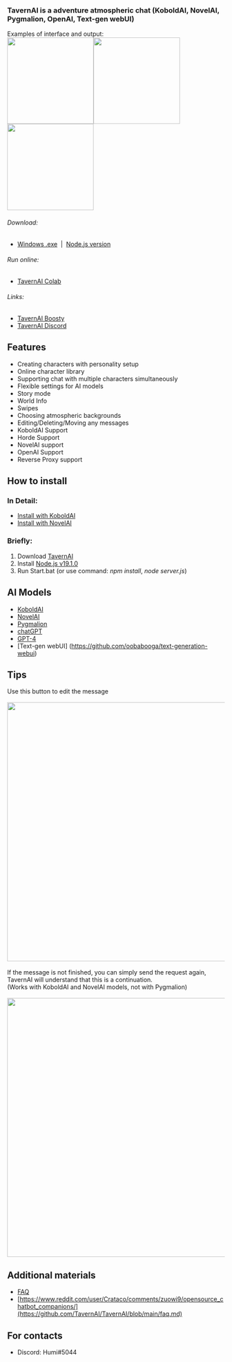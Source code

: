 ### TavernAI is a adventure atmospheric chat (KoboldAI, NovelAI, Pygmalion, OpenAI,  Text-gen webUI)
Examples of interface and output:
<br><img src="readme/1.png" height="200" /><img src="readme/4.png" height="200" /><img src="readme/5.png" height="200" />

###### Download: 
* [Windows .exe](https://sourceforge.net/projects/tavernaimain/files/TavernAI.rar/download)&nbsp;&nbsp;|&nbsp;&nbsp;[Node.js version](https://github.com/TavernAI/TavernAI/archive/refs/heads/main.zip)<br>
###### Run online: 
* [TavernAI Colab](https://colab.research.google.com/github/TavernAI/TavernAI/blob/main/colab/GPU.ipynb)<br>
###### Links: 
* [TavernAI Boosty](https://boosty.to/tavernai)
* [TavernAI Discord](https://discord.gg/zmK2gmr45t)

## Features
* Creating characters with personality setup
* Online character library
* Supporting chat with multiple characters simultaneously
* Flexible settings for AI models
* Story mode
* World Info
* Swipes
* Choosing atmospheric backgrounds
* Editing/Deleting/Moving any messages
* KoboldAI Support
* Horde Support
* NovelAI support
* OpenAI Support
* Reverse Proxy support


## How to install
### In Detail:
* [Install with KoboldAI](https://github.com/TavernAI/TavernAI/wiki/How-to-install)<br>
* [Install with NovelAI](https://github.com/TavernAI/TavernAI/wiki/How-to-install-Novel)<br>
### Briefly:
1. Download [TavernAI](https://github.com/TavernAI/TavernAI/archive/refs/heads/main.zip)
2. Install [Node.js v19.1.0](https://nodejs.org/download/release/v19.1.0/)
3. Run Start.bat (or use command: *npm install*, *node server.js*)
## AI Models
* [KoboldAI](https://github.com/KoboldAI/KoboldAI-Client)
* [NovelAI](https://novelai.net/)
* [Pygmalion](https://rentry.org/pygmalion-ai)
* [chatGPT](https://chat.openai.com/)
* [GPT-4](https://openai.com/research/gpt-4)
* [Text-gen webUI] (https://github.com/oobabooga/text-generation-webui)

## Tips
Use this button to edit the message<br><br>
<img src="readme/3.png" width="600" /><br><br>
If the message is not finished, you can simply send the request again, TavernAI will understand that this is a continuation. <br>(Works with KoboldAI and NovelAI models, not with Pygmalion)<br>
<br><img src="readme/2.png" width="600" />
## Additional materials
* [FAQ](https://github.com/TavernAI/TavernAI/blob/main/faq.md)
* [https://www.reddit.com/user/Crataco/comments/zuowi9/opensource_chatbot_companions/](https://github.com/TavernAI/TavernAI/blob/main/faq.md)
## For contacts
* Discord: Humi#5044
<br><br><br>
